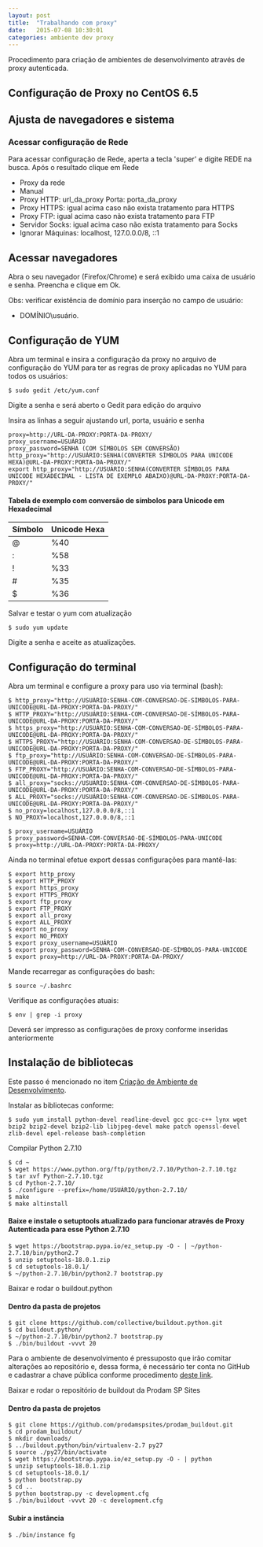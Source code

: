```yaml
---
layout: post
title:  "Trabalhando com proxy"
date:   2015-07-08 10:30:01
categories: ambiente dev proxy
---
```


Procedimento para criação de ambientes de desenvolvimento através de proxy autenticada.

## Configuração de Proxy no CentOS 6.5


## Ajusta de navegadores e sistema

### Acessar configuração de Rede

Para acessar configuração de Rede, aperta a tecla 'super' e digite REDE na busca. Após o resultado clique em Rede 

* Proxy da rede
* Manual
* Proxy HTTP: url_da_proxy Porta: porta_da_proxy
* Proxy HTTPS: igual acima caso não exista tratamento para HTTPS
* Proxy FTP:  igual acima caso não exista tratamento para FTP
* Servidor Socks: igual acima caso não exista tratamento para Socks
* Ignorar Máquinas: localhost, 127.0.0.0/8, ::1

## Acessar navegadores

Abra o seu navegador (Firefox/Chrome) e será exibido uma caixa de usuário e senha. Preencha e clique em Ok.

Obs: verificar existência de domínio para inserção no campo de usuário:

* DOMÍNIO\usuário.


## Configuração de YUM

Abra um terminal e insira a configuração da proxy no arquivo de configuração do YUM para ter as regras de proxy aplicadas no YUM para todos os usuários:

    $ sudo gedit /etc/yum.conf

Digite a senha e será aberto o Gedit para edição do arquivo

Insira as linhas a seguir ajustando url, porta, usuário e senha

    proxy=http://URL-DA-PROXY:PORTA-DA-PROXY/
    proxy_username=USUÁRIO
    proxy_password=SENHA (COM SÍMBOLOS SEM CONVERSÃO)
    http_proxy="http://USUÁRIO:SENHA(CONVERTER SÍMBOLOS PARA UNICODE HEXA)@URL-DA-PROXY:PORTA-DA-PROXY/"
    export http_proxy="http://USUÁRIO:SENHA(CONVERTER SÍMBOLOS PARA UNICODE HEXADECIMAL - LISTA DE EXEMPLO ABAIXO)@URL-DA-PROXY:PORTA-DA-PROXY/"

#### Tabela de exemplo com conversão de símbolos para Unicode em Hexadecimal

| Símbolo  | Unicode Hexa |
| -------- | ------------ |
| @        | %40          |
| :        | %58          |
| !        | %33          |
| #        | %35          |
| $        | %36          |

Salvar e testar o yum com atualização

    $ sudo yum update

Digite a senha e aceite as atualizações.


## Configuração do terminal

Abra um terminal e configure a proxy para uso via terminal (bash):


    $ http_proxy="http://USUÁRIO:SENHA-COM-CONVERSAO-DE-SÍMBOLOS-PARA-UNICODE@URL-DA-PROXY:PORTA-DA-PROXY/"
    $ HTTP_PROXY="http://USUÁRIO:SENHA-COM-CONVERSAO-DE-SÍMBOLOS-PARA-UNICODE@URL-DA-PROXY:PORTA-DA-PROXY/"
    $ https_proxy="http://USUÁRIO:SENHA-COM-CONVERSAO-DE-SÍMBOLOS-PARA-UNICODE@URL-DA-PROXY:PORTA-DA-PROXY/"
    $ HTTPS_PROXY="http://USUÁRIO:SENHA-COM-CONVERSAO-DE-SÍMBOLOS-PARA-UNICODE@URL-DA-PROXY:PORTA-DA-PROXY/"
    $ ftp_proxy="http://USUÁRIO:SENHA-COM-CONVERSAO-DE-SÍMBOLOS-PARA-UNICODE@URL-DA-PROXY:PORTA-DA-PROXY/"
    $ FTP_PROXY="http://USUÁRIO:SENHA-COM-CONVERSAO-DE-SÍMBOLOS-PARA-UNICODE@URL-DA-PROXY:PORTA-DA-PROXY/"
    $ all_proxy="socks://USUÁRIO:SENHA-COM-CONVERSAO-DE-SÍMBOLOS-PARA-UNICODE@URL-DA-PROXY:PORTA-DA-PROXY/"
    $ ALL_PROXY="socks://USUÁRIO:SENHA-COM-CONVERSAO-DE-SÍMBOLOS-PARA-UNICODE@URL-DA-PROXY:PORTA-DA-PROXY/"
    $ no_proxy=localhost,127.0.0.0/8,::1
    $ NO_PROXY=localhost,127.0.0.0/8,::1

    $ proxy_username=USUÁRIO
    $ proxy_password=SENHA-COM-CONVERSAO-DE-SÍMBOLOS-PARA-UNICODE
    $ proxy=http://URL-DA-PROXY:PORTA-DA-PROXY/


Ainda no terminal efetue export dessas configurações para mantê-las:

    $ export http_proxy
    $ export HTTP_PROXY
    $ export https_proxy
    $ export HTTPS_PROXY
    $ export ftp_proxy
    $ export FTP_PROXY
    $ export all_proxy
    $ export ALL_PROXY
    $ export no_proxy
    $ export NO_PROXY
    $ export proxy_username=USUÁRIO
    $ export proxy_password=SENHA-COM-CONVERSAO-DE-SÍMBOLOS-PARA-UNICODE
    $ export proxy=http://URL-DA-PROXY:PORTA-DA-PROXY/

Mande recarregar as configurações do bash:

    $ source ~/.bashrc

Verifique as configurações atuais:

    $ env | grep -i proxy

Deverá ser impresso as configurações de proxy conforme inseridas anteriormente


## Instalação de bibliotecas

Este passo é mencionado no item [Criação de Ambiente de Desenvolvimento](/ambiente/dev/2015/06/11/criacao-de-ambiente-de-desenvolvimento.html "Criação de Ambiente de Desenvolvimento").


Instalar as bibliotecas conforme:

    $ sudo yum install python-devel readline-devel gcc gcc-c++ lynx wget bzip2 bzip2-devel bzip2-lib libjpeg-devel make patch openssl-devel zlib-devel epel-release bash-completion


Compilar Python 2.7.10

    $ cd ~
    $ wget https://www.python.org/ftp/python/2.7.10/Python-2.7.10.tgz
    $ tar xvf Python-2.7.10.tgz
    $ cd Python-2.7.10/
    $ ./configure --prefix=/home/USUÁRIO/python-2.7.10/
    $ make
    $ make altinstall

#### Baixe e instale o setuptools atualizado para funcionar através de Proxy Autenticada para esse Python 2.7.10

    $ wget https://bootstrap.pypa.io/ez_setup.py -O - | ~/python-2.7.10/bin/python2.7
    $ unzip setuptools-18.0.1.zip
    $ cd setuptools-18.0.1/
    $ ~/python-2.7.10/bin/python2.7 bootstrap.py


Baixar e rodar o buildout.python

#### Dentro da pasta de projetos

    $ git clone https://github.com/collective/buildout.python.git
    $ cd buildout.python/
    $ ~/python-2.7.10/bin/python2.7 bootstrap.py
    $ ./bin/buildout -vvvt 20

Para o ambiente de desenvolvimento é pressuposto que irão comitar alterações ao repositório e, dessa forma, é necessário ter conta no GitHub e cadastrar a chave pública conforme procedimento [deste link](/ssh/rsa/github/dev/2015/06/11/adicionando-chave-rsa.html "Procedimento para adicionar chave pública no GitHub").

Baixar e rodar o repositório de buildout da Prodam SP Sites

#### Dentro da pasta de projetos

    $ git clone https://github.com/prodamspsites/prodam_buildout.git
    $ cd prodam_buildout/
    $ mkdir downloads/
    $ ../buildout.python/bin/virtualenv-2.7 py27
    $ source ./py27/bin/activate
    $ wget https://bootstrap.pypa.io/ez_setup.py -O - | python
    $ unzip setuptools-18.0.1.zip
    $ cd setuptools-18.0.1/
    $ python bootstrap.py
    $ cd ..
    $ python bootstrap.py -c development.cfg
    $ ./bin/buildout -vvvt 20 -c development.cfg

#### Subir a instância

    $ ./bin/instance fg
